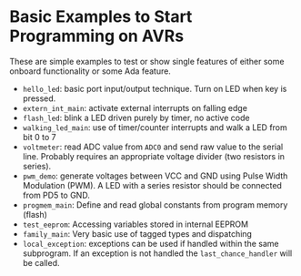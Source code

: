 # Basic Examples to Start Programming on AVRs

These are simple examples to test or show single features of either
some onboard functionality or some Ada feature.

- `hello_led`: basic port input/output technique. Turn on LED when key
  is pressed.
- `extern_int_main`: activate external interrupts on falling edge
- `flash_led`: blink a LED driven purely by timer, no active code
- `walking_led_main`: use of timer/counter interrupts and walk a LED
  from bit 0 to 7
- `voltmeter`: read ADC value from `ADC0` and send raw value to the serial
  line. Probably requires an appropriate voltage divider (two
  resistors in series).
- `pwm_demo`: generate voltages between VCC and GND using Pulse Width
  Modulation (PWM). A LED with a series resistor should be connected
  from PD5 to GND.
- `progmem_main`: Define and read global constants from program memory
  (flash)
- `test_eeprom`: Accessing variables stored in internal EEPROM
- `family_main`: Very basic use of tagged types and dispatching
- `local_exception`: exceptions can be used if handled within the same
  subprogram.  If an exception is not handled the `last_chance_handler`
  will be called.
